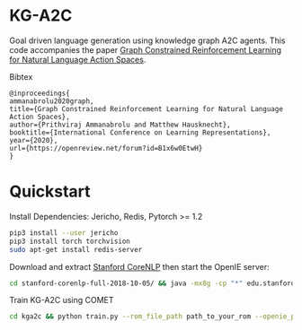 # KG-A2C
Goal driven language generation using knowledge graph A2C agents. This code accompanies the paper [Graph Constrained Reinforcement Learning for Natural Language Action Spaces](https://openreview.net/forum?id=B1x6w0EtwH).

Bibtex
```
@inproceedings{
ammanabrolu2020graph,
title={Graph Constrained Reinforcement Learning for Natural Language Action Spaces},
author={Prithviraj Ammanabrolu and Matthew Hausknecht},
booktitle={International Conference on Learning Representations},
year={2020},
url={https://openreview.net/forum?id=B1x6w0EtwH}
}
```
# Quickstart
Install Dependencies: Jericho, Redis, Pytorch >= 1.2
```bash
pip3 install --user jericho
pip3 install torch torchvision
sudo apt-get install redis-server
```

Download and extract [Stanford CoreNLP](https://stanfordnlp.github.io/CoreNLP/download.html) then start the OpenIE server:
```bash
cd stanford-corenlp-full-2018-10-05/ && java -mx8g -cp "*" edu.stanford.nlp.pipeline.StanfordCoreNLPServer -port 9000 -timeout 15000
```

Train KG-A2C using COMET
```bash
cd kga2c && python train.py --rom_file_path path_to_your_rom --openie_path path_to_your_openie_install --tsv_file ../data/rom_name_here --use_cs True
```
